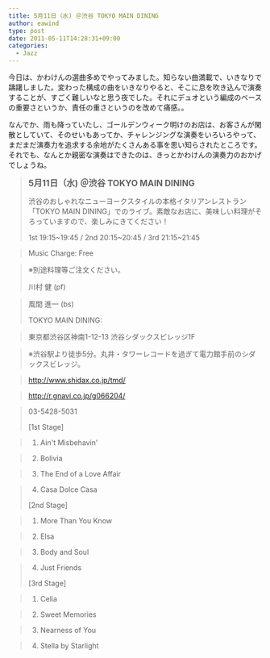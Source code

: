 ```yaml
---
title: 5月11日（水) ＠渋谷 TOKYO MAIN DINING
author: eawind
type: post
date: 2011-05-11T14:28:31+09:00
categories:
  - Jazz
---
```

今日は、かわけんの選曲多めでやってみました。知らない曲満載で、いきなりで躊躇しました。変わった構成の曲をいきなりやると、そこに息を吹き込んで演奏することが、すごく難しいなと思う夜でした。それにデュオという編成のベースの重要さというか、責任の重さというのを改めて痛感。。

なんでか、雨も降っていたし、ゴールデンウィーク明けのお店は、お客さんが閑散としていて、そのせいもあってか、チャレンジングな演奏をいろいろやって、まだまだ演奏力を追求する余地がたくさんある事を思い知らされたところです。それでも、なんとか親密な演奏はできたのは、きっとかわけんの演奏力のおかげでしょうね。

> **<big>5月11日（水) ＠渋谷 TOKYO MAIN DINING</big>**
>
> 渋谷のおしゃれなニューヨークスタイルの本格イタリアンレストラン「TOKYO MAIN DINING」でのライブ。素敵なお店に、美味しい料理がそろっていますので、楽しみにきてください！
>
> 1st 19:15~19:45 / 2nd 20:15~20:45 / 3rd 21:15~21:45

> Music Charge: Free

> ※別途料理等ご注文ください。
>
> 川村 健 (pf)

> 風間 進一 (bs)
>
> TOKYO MAIN DINING:

> 東京都渋谷区神南1-12-13 渋谷シダックスビレッジ1F

> ※渋谷駅より徒歩5分。丸井・タワーレコードを過ぎて電力館手前のシダックスビレッジ。

> http://www.shidax.co.jp/tmd/

> <a href="http://r.gnavi.co.jp/g066204/" target="_blank" rel="noopener noreferrer">http://r.gnavi.co.jp/g066204/</a>

> 03-5428-5031
>
> [1st Stage]

> 1. Ain't Misbehavin'

> 2. Bolivia

> 3. The End of a Love Affair

> 4. Casa Dolce Casa
>
> [2nd Stage]

> 1. More Than You Know

> 2. Elsa

> 3. Body and Soul

> 4. Just Friends
>
> [3rd Stage]

> 1. Celia

> 2. Sweet Memories

> 3. Nearness of You

> 4. Stella by Starlight
